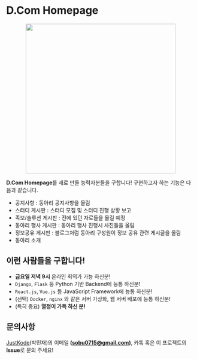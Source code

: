 # D.Com Homepage
<p align="center">
    <img src="https://avatars2.githubusercontent.com/u/37439249?s=200&v=4" width="400px">
</p>

**D.Com Homepage**를 새로 만들 능력자분들을 구합니다! 구현하고자 하는 기능은 다음과 같습니다.
- 공지사항 : 동아리 공지사항을 올림
- 스터디 게시판 : 스터디 모집 및 스터디 진행 상황 보고
- 족보/솔루션 게시판 : 전에 있던 자료들을 옮길 예정
- 동아리 행사 게시판 : 동아리 행사 진행시 사진들을 올림
- 정보공유 게시판 : 블로그처럼 동아리 구성원이 정보 공유 관련 게시글을 올림
- 동아리 소개

## 이런 사람들을 구합니다!
- **금요일 저녁 9시** 온라인 회의가 가능 하신분!
- `Django`, `Flask` 등 Python 기반 Backend에 능통 하신분!
- `React.js`, `Vue.js` 등 JavaScript Framework에 능통 하신분!
- (선택) `Docker`, `nginx` 와 같은 서버 가상화, 웹 서버 배포에 능통 하신분!
- (특히 중요) **열정이 가득 하신 분!**

## 문의사항
[JustKode](https://github.com/JustKode)(박민재)의 이메일 **(sobu0715@gmail.com)**, 카톡 혹은 이 프로젝트의 **Issue**로 문의 주세요! 